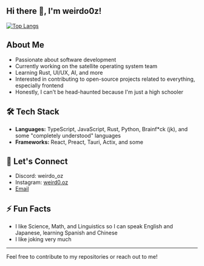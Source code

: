 ## Hi there 👋, I'm weirdo0z!

[![Top Langs](https://github-readme-stats.vercel.app/api/top-langs/?username=weirdo0z&layout=compact&theme=dark&hide_border=true)](https://github.com/weirdo0z/)

## About Me

* Passionate about software development
* Currently working on the satellite operating system team
* Learning Rust, UI/UX, AI, and more
* Interested in contributing to open-source projects related to everything, especially frontend
* Honestly, I can't be head-haunted because I'm just a high schooler

## 🛠️ Tech Stack

* **Languages:** TypeScript, JavaScript, Rust, Python, Brainf*ck (jk), and some "completely understood" languages
* **Frameworks:** React, Preact, Tauri, Actix, and some

## 🤝 Let's Connect

* Discord: weirdo_oz
* Instagram: [weird0.oz](https://www.instagram.com/weird0.oz/)
* [Email](<mailto:7h3w3irdo0z@proton.me>)

## ⚡️ Fun Facts

* I like Science, Math, and Linguistics so I can speak English and Japanese, learning Spanish and Chinese
* I like joking very much

---

Feel free to contribute to my repositories or reach out to me!

<!--
**weirdo0z/weirdo0z** is a ✨ _special_ ✨ repository because its `README.md` (this file) appears on your GitHub profile.

Here are some ideas to get you started:

- 🔭 I’m currently working on ...
- 🌱 I’m currently learning ...
- 👯 I’m looking to collaborate on ...
- 🤔 I’m looking for help with ...
- 💬 Ask me about ...
- 📫 How to reach me: ...
- 😄 Pronouns: ...
- ⚡ Fun fact: ...
-->
